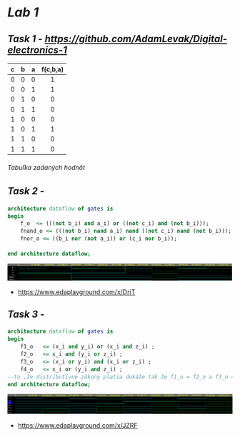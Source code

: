 # *Lab 1*
## *Task 1* -  *https://github.com/AdamLevak/Digital-electronics-1*



| **c** | **b** |**a** | **f(c,b,a)** |
| :-: | :-: | :-: | :-: |
| 0 | 0 | 0 | 1 |
| 0 | 0 | 1 | 1 |
| 0 | 1 | 0 | 0 |
| 0 | 1 | 1 | 0 |
| 1 | 0 | 0 | 0 |
| 1 | 0 | 1 | 1 |
| 1 | 1 | 0 | 0 |
| 1 | 1 | 1 | 0 |

###### *Tabuľka zadaných hodnôt* 

## *Task 2* -
```vhdl
architecture dataflow of gates is
begin
    f_o  <= (((not b_i) and a_i) or ((not c_i) and (not b_i)));       
    fnand_o <= (((not b_i) nand a_i) nand ((not c_i) nand (not b_i)));  
    fnor_o <= ((b_i nor (not a_i)) or (c_i nor b_i)); 

end architecture dataflow;
```

![Simulation DeMorgan](Images/deMorgan.png)

-  https://www.edaplayground.com/x/DriT

## *Task 3* -
```vhdl
architecture dataflow of gates is
begin
    f1_o   <= (x_i and y_i) or (x_i and z_i) ;    
    f2_o   <= x_i and (y_i or z_i) ;  
    f3_o   <= (x_i or y_i) and (x_i or z_i) ; 
    f4_o   <= x_i or (y_i and z_i) ;
--to ,že distributívne zákony platia dokáže tak že f1_o = f2_o a f3_o = f4_o. 
end architecture dataflow;
```

![Simulation DeMorgan](Images/distrib.png)

-  https://www.edaplayground.com/x/JZRF
